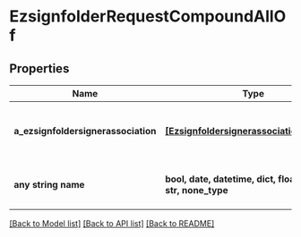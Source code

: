 # EzsignfolderRequestCompoundAllOf


## Properties
Name | Type | Description | Notes
------------ | ------------- | ------------- | -------------
**a_ezsignfoldersignerassociation** | [**[EzsignfoldersignerassociationRequest]**](EzsignfoldersignerassociationRequest.md) | An array of signers that will be invited to sign the Ezsigndocuments | 
**any string name** | **bool, date, datetime, dict, float, int, list, str, none_type** | any string name can be used but the value must be the correct type | [optional]

[[Back to Model list]](../README.md#documentation-for-models) [[Back to API list]](../README.md#documentation-for-api-endpoints) [[Back to README]](../README.md)


